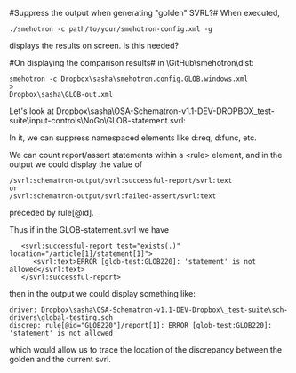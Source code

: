 #Suppress the output when generating "golden" SVRL?#
When executed,
```
./smehotron -c path/to/your/smehotron-config.xml -g
```
displays  the results on screen. Is this needed? 

#On displaying the comparison results#
in \GitHub\smehotron\dist:
```
smehotron -c Dropbox\sasha\smehotron.config.GLOB.windows.xml 
> 
Dropbox\sasha\GLOB-out.xml
```
Let's look at Dropbox\sasha\OSA-Schematron-v1.1-DEV-DROPBOX\_test-suite\input-controls\NoGo\GLOB-statement.svrl:

In it, we can suppress namespaced elements like d:req, d:func, etc.

We can count report/assert statements within a &lt;rule> element, and in the output we could display the value of
```
/svrl:schematron-output/svrl:successful-report/svrl:text
or
/svrl:schematron-output/svrl:failed-assert/svrl:text
```
preceded by rule[@id].

Thus if in the GLOB-statement.svrl we have
```
   <svrl:successful-report test="exists(.)" location="/article[1]/statement[1]">
      <svrl:text>ERROR [glob-test:GLOB220]: 'statement' is not allowed</svrl:text>
   </svrl:successful-report>
```
then in the output we could display something like:
```
driver: Dropbox\sasha\OSA-Schematron-v1.1-DEV-Dropbox\_test-suite\sch-drivers\global-testing.sch
discrep: rule[@id="GLOB220"]/report[1]: ERROR [glob-test:GLOB220]: 'statement' is not allowed
```
which would allow us to trace the location of the discrepancy between the golden and the current svrl.
